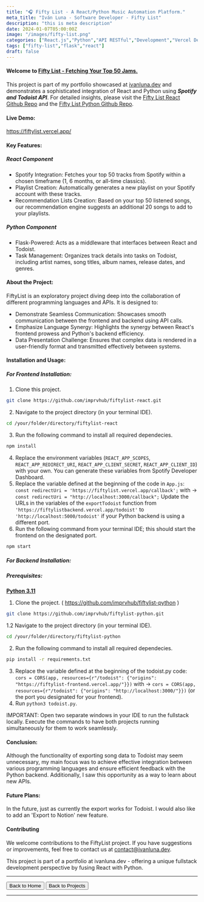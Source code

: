 ```yaml
---
title: "🎧 Fifty List - A React/Python Music Automation Platform."
meta_title: "Iván Luna - Software Developer - Fifty List"
description: "this is meta description"
date: 2024-01-07T05:00:00Z
image: "/images/fifty-list.png"
categories: ["React.js","Python","API RESTful","Development","Vercel Deployment"]
tags: ["fifty-list","flask","react"]
draft: false
---
```


#### Welcome to [Fifty List - Fetching Your Top 50 Jams.](https://fiftylist.vercel.app/)

This project is part of my portfolio showcased at [ivanluna.dev](https://ivanluna.dev) and demonstrates a sophisticated integration of React and Python using **_Spotify and Todoist API_**. For detailed insights, please visit the [Fifty List React Github Repo](https://github.com/imprvhub/fiftylist-react/) and the [Fifty List Python Github Repo](https://github.com/imprvhub/fiftylist-python/).

#### Live Demo:
https://fiftylist.vercel.app/

#### Key Features:

##### React Component
- Spotify Integration: Fetches your top 50 tracks from Spotify within a chosen timeframe (1, 6 months, or all-time classics).
- Playlist Creation: Automatically generates a new playlist on your Spotify account with these tracks.
- Recommendation Lists Creation: Based on your top 50 listened songs, our recommendation engine suggests an additional 20 songs to add to your playlists.

##### Python Component
- Flask-Powered: Acts as a middleware that interfaces between React and Todoist.
- Task Management: Organizes track details into tasks on Todoist, including artist names, song titles, album names, release dates, and genres.

#### About the Project:

FiftyList is an exploratory project diving deep into the collaboration of different programming languages and APIs. It is designed to:
- Demonstrate Seamless Communication: Showcases smooth communication between the frontend and backend using API calls.
- Emphasize Language Synergy: Highlights the synergy between React's frontend prowess and Python's backend efficiency.
- Data Presentation Challenge: Ensures that complex data is rendered in a user-friendly format and transmitted effectively between systems.

#### Installation and Usage:

##### For Frontend Installation:
1. Clone this project.
 ```bash
git clone https://github.com/imprvhub/fiftylist-react.git
```
2. Navigate to the project directory (in your terminal IDE).
```bash
cd /your/folder/directory/fiftylist-react
```
3. Run the following command to install all required dependecies.
```bash
npm install
```
4. Replace the environment variables (`REACT_APP_SCOPES`, `REACT_APP_REDIRECT_URI`, `REACT_APP_CLIENT_SECRET`, `REACT_APP_CLIENT_ID`) with your own. You can generate these variables from Spotify Developer Dashboard.
5. Replace the variable defined at the beginning of the code in `App.js`:
   `const redirectUri = 'https://fiftylist.vercel.app/callback';` with -> `const redirectUri = "http://localhost:3000/callback";`
   Update the URLs in the variables of the `exportTodoist` function from `'https://fiftylistbackend.vercel.app/todoist'` to `'http://localhost:5000/todoist'` if your Python backend is using a different 
   port.
6. Run the following command from your terminal IDE; this should start the frontend on the designated port. 
```bash
npm start
```

##### For Backend Installation:
##### Prerequisites:
[**Python 3.11**](https://www.python.org/downloads/release/python-3110/)

1. Clone the project. ( https://github.com/imprvhub/fiftylist-python )
 ```bash
git clone https://github.com/imprvhub/fiftylist-python.git
```

1.2 Navigate to the project directory (in your terminal IDE).
```bash
cd /your/folder/directory/fiftylist-python
```
2. Run the following command to install all required dependecies.
```bash
pip install -r requirements.txt
```
3. Replace the variable defined at the beginning of the todoist.py code: `cors = CORS(app, resources={r"/todoist": {"origins": "https://fiftylist-frontend.vercel.app/"}})` with ->  `cors = CORS(app, resources={r"/todoist": {"origins": "http://localhost:3000/"}})` (or the port you designated for your frontend).
4. Run `python3 todoist.py`.
   
IMPORTANT: Open two separate windows in your IDE to run the fullstack locally. Execute the commands to have both projects running simultaneously for them to work seamlessly.

#### Conclusion:

Although the functionality of exporting song data to Todoist may seem unnecessary, my main focus was to achieve effective integration between various programming languages and ensure efficient feedback with the Python backend. Additionally, I saw this opportunity as a way to learn about new APIs.

#### Future Plans: 

In the future, just as currently the export works for Todoist. I would also like to add an 'Export to Notion' new feature.

#### Contributing

We welcome contributions to the FiftyList project. If you have suggestions or improvements, feel free to contact us at contact@ivanluna.dev.

This project is part of a portfolio at ivanluna.dev - offering a unique fullstack development perspective by fusing React with Python.


---
<div class="flex justify-between">
      <button class="btn btn-primary" onclick="window.location.href='/';">Back to Home</button>
      <button class="btn btn-primary" onclick="window.location.href='/projects';">Back to Projects</button>     
</div>

---
